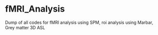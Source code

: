 # fMRI_Analysis
Dump of all codes for fMRI analysis using SPM, roi analysis using Marbar, Grey matter 3D ASL  
